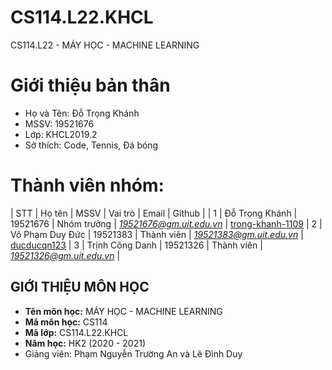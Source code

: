 # CS114.L22.KHCL
CS114.L22 - MÁY HỌC - MACHINE LEARNING
# Giới thiệu bản thân
- Họ và Tên: Đỗ Trọng Khánh
- MSSV: 19521676
- Lớp: KHCL2019.2
- Sở thích: Code, Tennis, Đá bóng
# Thành viên nhóm:
| STT | Họ tên | MSSV | Vai trò | Email | Github |
| 1 | Đỗ Trọng Khánh | 19521676 | Nhóm trưởng | *19521676@gm.uit.edu.vn* | [trong-khanh-1109](https://github.com/trong-khanh-1109)
| 2 | Võ Phạm Duy Đức | 19521383 | Thành viên | *19521383@gm.uit.edu.vn* | [ducducqn123](https://github.com/ducducqn123) 
| 3 | Trịnh Công Danh | 19521326 | Thành viên | *19521326@gm.uit.edu.vn* |
## GIỚI THIỆU MÔN HỌC
* **Tên môn học:** MÁY HỌC - MACHINE LEARNING
* **Mã môn học:** CS114
* **Mã lớp:** CS114.L22.KHCL
* **Năm học:** HK2 (2020 - 2021)
* Giảng viên: Phạm Nguyễn Trường An và Lê Đình Duy
